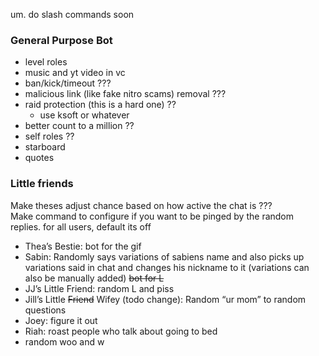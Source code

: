 um. do slash commands soon


### General Purpose Bot
- level roles
- music and yt video in vc
- ban/kick/timeout ???
- malicious link (like fake nitro scams) removal ???
- raid protection (this is a hard one) ??
    - use ksoft or whatever
- better count to a million ??
- self roles ??
- starboard
- quotes

### Little friends
Make theses adjust chance based on how active the chat is ???  
Make command to configure if you want to be pinged by the random replies. for all users, default its off

- Thea’s Bestie: bot for the gif
- Sabin: Randomly says variations of sabiens name and also picks up variations said in chat and changes his nickname to it (variations can also be manually added) ~~bot for L~~
- JJ’s Little Friend: random L and piss
- Jill’s Little ~~Friend~~ Wifey (todo change): Random “ur mom” to random questions
- Joey: figure it out
- Riah: roast people who talk about going to bed
- random woo and w